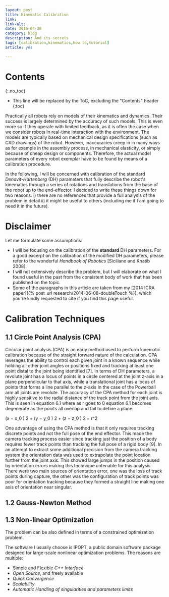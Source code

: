 ```yaml
---
layout: post
title: Kinematic Calibration
link:
link-alt:
date: 2016-04-30
category: blog
description: And its secrets
tags: [calibration,kinematics,how to,tutorial]
article: yes

---
```


# Contents
{:.no_toc}

* This line will be replaced by the ToC, excluding the "Contents" header
{:toc}

Practically all robots rely on models of their kinematics and dynamics. Their success is largely determined by the accuracy of such models. This is even more so if they operate with limited feedback, as it is often the case when we consider robots in real-time interaction with the environment. The models are typically based on mechanical design specifications (such as CAD drawings) of the robot. However, inaccuracies creep in in many ways as for example in the assembly process, in mechanical elasticity, or simply because of cheap design or components. Therefore, the actual model parameters of every robot exemplar have to be found by means of a calibration procedure.

In the following, I will be concerned with calibration of the standard *Denavit-Hartenberg* (DH) parameters that fully describe the robot's kinematics through a series of rotations and translations from the base of the robot up to the end-effector. I decided to write these things down for two reasons: i) there are no references that provide a full analysis of the problem in detail ii) it might be useful to others (including me if I am going to need it in the future).

# Disclaimer

Let me formulate some assumptions:

 * I will be focusing on the calibration of the **standard** DH parameters. For a good excerpt on the calibration of the modified DH parameters, please refer to the wonderful *Handbook of Robotics* [Siciliano and Khatib 2008].
 * I will not extensively describe the problem, but I will elaborate on what I found useful in the past from the consistent body of work that has been published on the topic.
 * Some of the paragraphs in this article are taken from my [2014 ICRA paper]({% post_url research/2014-06-08-doubleTouch %}), which you're kindly requested to cite if you find this page useful.

# Calibration Techniques

## 1.1 Circle Point Analysis (CPA)

Circular point analysis (CPA) is an early method used to perform kinematic calibration because of the straight forward nature of the calculation. CPA leverages the ability to control each given joint in a known sequence while holding all other joint angles or positions fixed and tracking at least one point distal to the joint being identified [7]. In terms of DH parameters, a revolute joint has a locus of points in a circle centered at the joint z-axis in a plane perpendicular to that
axis, while a translational joint has a locus of points that forms a line parallel to the z-axis In the case of the Powerball arm all joints are revolute. The accuracy of the CPA method for each joint is highly sensitive to the radial distance of the
track point from the joint axis. This is seen in equation 6.1 where as r goes to 0 equation 6.1 becomes degenerate as the points all overlap and fail to define a plane.

(x − x_0 ) 2 + (y − y_0 ) 2 + (z − z_0 ) 2 = r^2

One advantage of using the CPA method is that it only requires tracking discrete points and not the full pose of the end effector. This made the camera tracking process easier since tracking just the position of a body requires fewer track points than tracking the full pose of a rigid body [9]. In an attempt to extract some additional precision from the camera tracking system the orientation data was used to extrapolate the point location further from the joint axis. This showed large jumps in the position caused by orientation errors making this technique untenable for this analysis. There were two main sources of orientation error, one was the loss of track points during capture, the other was the configuration of track points was poor for orientation tracking because they formed a straight line making one axis of orientation near singular.

## 1.2 Gauss-Newton Method

## 1.3 Non-linear Optimization

The problem can be also defined in terms of a constrained optimization problem.

The software I usually choose is IPOPT, a public domain software package designed for large-scale nonlinear optimization problems. The reasons are multiple:

 * Simple and Flexible *C++ Interface*
 * *Open Source*, and freely available
 * *Quick Convergence*
 * *Scalability*
 * *Automatic Handling of singularities and parameters limits*
